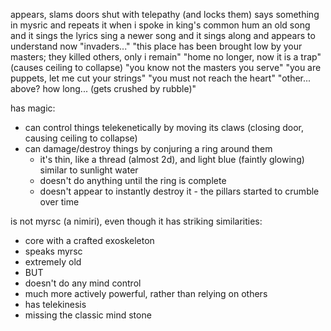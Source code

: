 appears, slams doors shut with telepathy (and locks them)
says something in mysric and repeats it when i spoke in king's common
hum an old song and it sings the lyrics
sing a newer song and it sings along and appears to understand now
"invaders..."
"this place has been brought low by your masters; they killed others, only i remain"
"home no longer, now it is a trap"
(causes ceiling to collapse)
"you know not the masters you serve"
"you are puppets, let me cut your strings"
"you must not reach the heart"
"other... above? how long... (gets crushed by rubble)"

has magic:
- can control things telekenetically by moving its claws (closing door, causing ceiling to collapse)
- can damage/destroy things by conjuring a ring around them
	- it's thin, like a thread (almost 2d), and light blue (faintly glowing) similar to sunlight water
	- doesn't do anything until the ring is complete
	- doesn't appear to instantly destroy it - the pillars started to crumble over time

is not myrsc (a nimiri), even though it has striking similarities:
- core with a crafted exoskeleton
- speaks myrsc
- extremely old
- BUT
- doesn't do any mind control
- much more actively powerful, rather than relying on others
- has telekinesis
- missing the classic mind stone
